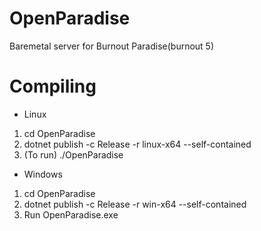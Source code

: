 # OpenParadise
Baremetal server for Burnout Paradise(burnout 5)

# Compiling

- Linux
1) cd OpenParadise
2) dotnet publish -c Release -r linux-x64 --self-contained
3) (To run) ./OpenParadise

- Windows
1) cd OpenParadise
2) dotnet publish -c Release -r win-x64 --self-contained
3) Run OpenParadise.exe
